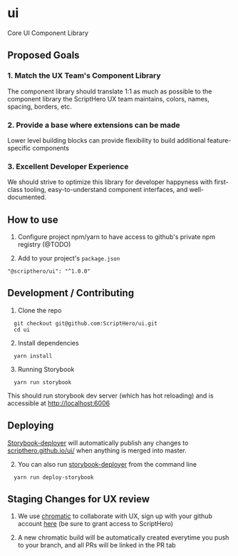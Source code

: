 # ui
Core UI Component Library


## Proposed Goals

### 1. Match the UX Team's Component Library

The component library should translate 1:1 as much as possible to the component library the ScriptHero UX team maintains, colors, names, spacing, borders, etc.

### 2. Provide a base where extensions can be made

Lower level building blocks can provide flexibility to build additional feature-specific components

### 3. Excellent Developer Experience

We should strive to optimize this library for developer happyness with first-class tooling, easy-to-understand component interfaces, and well-documented. 


## How to use

1. Configure project npm/yarn to have access to github's private npm registry (@TODO)

2. Add to your project's `package.json`
```
"@scripthero/ui": "^1.0.0"
```



## Development / Contributing
1. Clone the repo
```shell
  git checkout git@github.com:ScriptHero/ui.git
  cd ui
```

2. Install dependencies
```shell
  yarn install
```

3. Running Storybook
```shell
  yarn run storybook
```

This should run storybook dev server (which has hot reloading) and is accessible at [http://localhost:6006](http://localhost:6006) 

## Deploying
[Storybook-deployer](https://github.com/storybookjs/storybook-deployer) will automatically publish any changes to [scripthero.github.io/ui/](scripthero.github.io/ui/) when anything is merged into master.

2. You can also run [storybook-deployer](https://github.com/storybookjs/storybook-deployer) from the command line
```shell
  yarn run deploy-storybook
```

## Staging Changes for UX review
1. We use [chromatic](https://www.chromatic.com) to collaborate with UX, sign up with your github account [here](https://www.chromatic.com/start?startWithSignup=true) (be sure to grant access to ScriptHero)

2. A new chromatic build will be automatically created everytime you push to your branch, and all PRs will be linked in the PR tab
